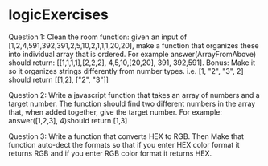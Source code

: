 # logicExercises
Question 1:
Clean the room function: given an input of [1,2,4,591,392,391,2,5,10,2,1,1,1,20,20], make a function that organizes these into individual array that is ordered. For example answer(ArrayFromAbove) should return: [[1,1,1,1],[2,2,2], 4,5,10,[20,20], 391, 392,591]. 
Bonus: 
Make it so it organizes strings differently from number types. i.e. [1, "2", "3", 2] should return [[1,2], ["2", "3"]]

Question 2:
Write a javascript function that takes an array of numbers and a target number. The function should find two different numbers in the array that, when added together, give the target number. For example: answer([1,2,3], 4)should return [1,3]

Question 3:
Write a function that converts HEX to RGB. Then Make that function auto-dect the formats so that if you enter HEX color format it returns RGB and if you enter RGB color format it returns HEX.
